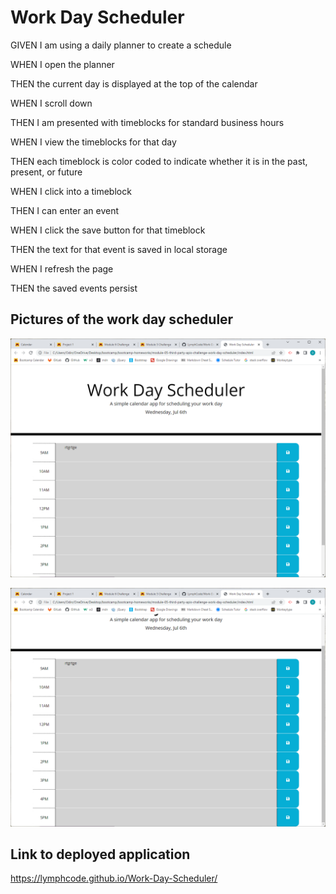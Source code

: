 # Work Day Scheduler

GIVEN I am using a daily planner to create a schedule

WHEN I open the planner

THEN the current day is displayed at the top of the calendar

WHEN I scroll down

THEN I am presented with timeblocks for standard business hours

WHEN I view the timeblocks for that day

THEN each timeblock is color coded to indicate whether it is in the past, present, or future

WHEN I click into a timeblock

THEN I can enter an event

WHEN I click the save button for that timeblock

THEN the text for that event is saved in local storage

WHEN I refresh the page

THEN the saved events persist


## Pictures of the work day scheduler

![screenshot1](https://github.com/LymphCode/Work-Day-Scheduler/blob/main/assets/images/Screenshot%202022-07-06%20215555.png)

![screenshot2](https://github.com/LymphCode/Work-Day-Scheduler/blob/main/assets/images/Screenshot%202022-07-06%20215629.png)


## Link to deployed application

https://lymphcode.github.io/Work-Day-Scheduler/
